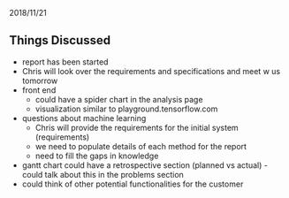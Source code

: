 2018/11/21

## Things Discussed
- report has been started
- Chris will look over the requirements and specifications and meet w us tomorrow
- front end
    - could have a spider chart in the analysis page
    - visualization similar to playground.tensorflow.com
- questions about machine learning
    - Chris will provide the requirements for the initial system (requirements)
    - we need to populate details of each method for the report
    - need to fill the gaps in knowledge
- gantt chart could have a retrospective section (planned vs actual) - could talk about this in the problems section
- could think of other potential functionalities for the customer

